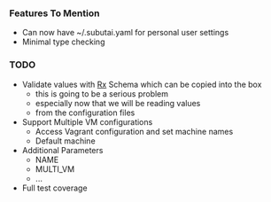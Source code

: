 ### Features To Mention

- Can now have ~/.subutai.yaml for personal user settings
- Minimal type checking

### TODO

- Validate values with [Rx](https://github.com/rjbs/Rx/blob/master/ruby/rx-test.rb) Schema which can be copied into the box
    - this is going to be a serious problem
    - especially now that we will be reading values 
    - from the configuration files
- Support Multiple VM configurations
    - Access Vagrant configuration and set machine names
    - Default machine
- Additional Parameters
    - NAME
    - MULTI_VM
    - ...
- Full test coverage